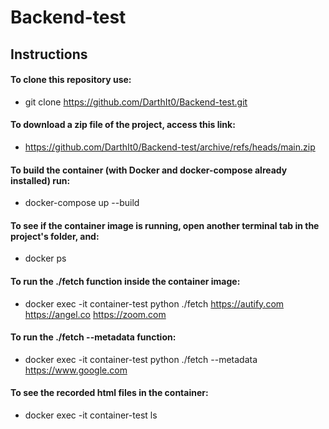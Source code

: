 # Backend-test


## Instructions


#### To clone this repository use:
  
  - git clone https://github.com/DarthIt0/Backend-test.git


#### To download a zip file of the project, access this link:
  
  - https://github.com/DarthIt0/Backend-test/archive/refs/heads/main.zip


#### To build the container (with Docker and docker-compose already installed) run:

  - docker-compose up --build


#### To see if the container image is running, open another terminal tab in the project's folder, and:

  - docker ps


#### To run the ./fetch function inside the container image:

  - docker exec -it container-test python ./fetch https://autify.com https://angel.co https://zoom.com


#### To run the ./fetch --metadata function:

  - docker exec -it container-test python ./fetch --metadata https://www.google.com


#### To see the recorded html files in the container:

  - docker exec -it container-test ls
